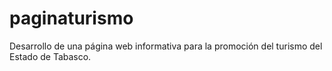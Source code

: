 # paginaturismo
Desarrollo de una página web informativa para la promoción del turismo del Estado de Tabasco.
